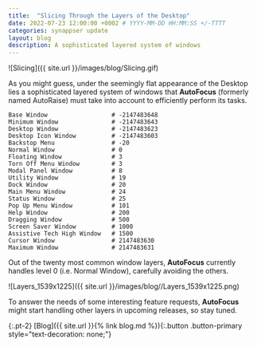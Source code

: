 ```yaml
---
title:  "Slicing Through the Layers of the Desktop"
date: 2022-07-23 12:00:00 +0002 # YYYY-MM-DD HH:MM:SS +/-TTTT
categories: synappser update
layout: blog
description: A sophisticated layered system of windows
---
```


![Slicing]({{ site.url }}/images/blog/Slicing.gif)

As you might guess, under the seemingly flat appearance of the Desktop lies a sophisticated layered system of windows that **AutoFocus** (formerly named AutoRaise) must take into account to efficiently perform its tasks.

```
Base Window                  # -2147483648
Minimum Window               # -2147483643
Desktop Window               # -2147483623
Desktop Icon Window          # -2147483603
Backstop Menu                # -20
Normal Window                # 0
Floating Window              # 3
Torn Off Menu Window         # 3
Modal Panel Window           # 8
Utility Window               # 19
Dock Window                  # 20
Main Menu Window             # 24
Status Window                # 25
Pop Up Menu Window           # 101
Help Window                  # 200
Dragging Window              # 500
Screen Saver Window          # 1000
Assistive Tech High Window   # 1500
Cursor Window                # 2147483630
Maximum Window               # 2147483631
```

Out of the twenty most common window layers, **AutoFocus** currently handles level 0 (i.e. Normal Window), carefully avoiding the others.

![Layers_1539x1225]({{ site.url }}/images/blog//Layers_1539x1225.png)

To answer the needs of some interesting feature requests, **AutoFocus** might start handling other layers in upcoming releases, so stay tuned.

{:.pt-2}
[Blog]({{ site.url }}{% link blog.md %}){:.button .button-primary style="text-decoration: none;"}